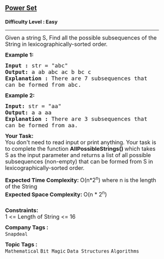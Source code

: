 <h2><a href="https://practice.geeksforgeeks.org/problems/power-set4302/1?utm_source=gfg&utm_medium=article&utm_campaign=bottom_sticky_on_article">Power Set</a></h2><h3>Difficulty Level : Easy</h3><hr><div class="problems_problem_content__Xm_eO"><p><span style="font-size:18px">Given a string S, Find&nbsp;all the possible subsequences&nbsp;of the String in lexicographically-sorted order.</span></p>

<p><span style="font-size:18px"><strong>Example 1:</strong></span></p>

<pre><span style="font-size:18px"><strong>Input : </strong>str = "abc"
<strong>Output: </strong>a ab abc ac b bc c
<strong>Explanation : </strong>There are 7 subsequences that 
can be formed from abc.</span>
</pre>

<p><span style="font-size:18px"><strong>Example 2:</strong></span></p>

<pre><span style="font-size:18px"><strong>Input: </strong>str = "aa"
<strong>Output: </strong>a a aa
<strong>Explanation : </strong>There are 3 subsequences that 
can be formed from aa.</span>
</pre>

<p><span style="font-size:18px"><strong>Your Task:</strong><br>
You don't need to read input or print anything.&nbsp;</span><span style="font-size:18px">Your task is to complete the function&nbsp;<strong>AllPossibleStrings()&nbsp;</strong>which takes S as the input parameter and returns a list of all possible subsequences (non-empty) that can be formed from S in lexicographically-sorted order.</span></p>

<p><span style="font-size:18px"><strong>Expected Time Complexity:&nbsp;</strong>O(n*2<sup>n</sup>) where n is the length of the String<br>
<strong>Expected Space Complexity:&nbsp;</strong>O(n * 2<sup>n</sup>)</span><br>
&nbsp;</p>

<p><strong><span style="font-size:18px">Constraints:&nbsp;</span></strong><br>
<span style="font-size:18px">1 &lt;= Length of String &lt;= 16</span></p>
</div><p><span style=font-size:18px><strong>Company Tags : </strong><br><code>Snapdeal</code>&nbsp;<br><p><span style=font-size:18px><strong>Topic Tags : </strong><br><code>Mathematical</code>&nbsp;<code>Bit Magic</code>&nbsp;<code>Data Structures</code>&nbsp;<code>Algorithms</code>&nbsp;